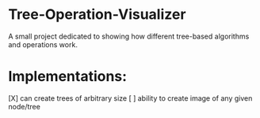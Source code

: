 # Tree-Operation-Visualizer
A small project dedicated to showing how different tree-based algorithms and operations work.

# Implementations:
[X] can create trees of arbitrary size
[ ] ability to create image of any given node/tree
